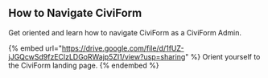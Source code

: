 ## How to Navigate CiviForm
Get oriented and learn how to navigate CiviForm as a CiviForm Admin.

{% embed url="https://drive.google.com/file/d/1fUZ-jJGQcwSd9fzEClzLDGoRWajp5ZI1/view?usp=sharing" %} Orient yourself to the CiviForm landing page. {% endembed %}
